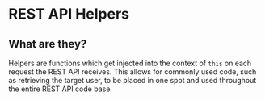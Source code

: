 # REST API Helpers

## What are they?
Helpers are functions which get injected into the context of `this` on each request the REST API receives. This allows for commonly used code, such as retrieving the target user, to be placed in one spot and used throughout the entire REST API code base.
